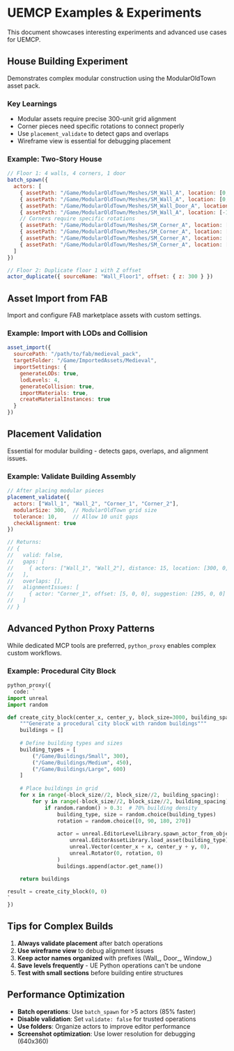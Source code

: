 # UEMCP Examples & Experiments

This document showcases interesting experiments and advanced use cases for UEMCP.

## House Building Experiment

Demonstrates complex modular construction using the ModularOldTown asset pack.

### Key Learnings
- Modular assets require precise 300-unit grid alignment
- Corner pieces need specific rotations to connect properly
- Use `placement_validate` to detect gaps and overlaps
- Wireframe view is essential for debugging placement

### Example: Two-Story House
```javascript
// Floor 1: 4 walls, 4 corners, 1 door
batch_spawn({
  actors: [
    { assetPath: "/Game/ModularOldTown/Meshes/SM_Wall_A", location: [0, 150, 0], rotation: [0, 0, 90] },
    { assetPath: "/Game/ModularOldTown/Meshes/SM_Wall_A", location: [0, -150, 0], rotation: [0, 0, 90] },
    { assetPath: "/Game/ModularOldTown/Meshes/SM_Wall_Door_A", location: [150, 0, 0], rotation: [0, 0, 0] },
    { assetPath: "/Game/ModularOldTown/Meshes/SM_Wall_A", location: [-150, 0, 0], rotation: [0, 0, 180] },
    // Corners require specific rotations
    { assetPath: "/Game/ModularOldTown/Meshes/SM_Corner_A", location: [150, 150, 0], rotation: [0, 0, 90] },
    { assetPath: "/Game/ModularOldTown/Meshes/SM_Corner_A", location: [150, -150, 0], rotation: [0, 0, 0] },
    { assetPath: "/Game/ModularOldTown/Meshes/SM_Corner_A", location: [-150, -150, 0], rotation: [0, 0, -90] },
    { assetPath: "/Game/ModularOldTown/Meshes/SM_Corner_A", location: [-150, 150, 0], rotation: [0, 0, 180] }
  ]
})

// Floor 2: Duplicate floor 1 with Z offset
actor_duplicate({ sourceName: "Wall_Floor1", offset: { z: 300 } })
```

## Asset Import from FAB

Import and configure FAB marketplace assets with custom settings.

### Example: Import with LODs and Collision
```javascript
asset_import({
  sourcePath: "/path/to/fab/medieval_pack",
  targetFolder: "/Game/ImportedAssets/Medieval",
  importSettings: {
    generateLODs: true,
    lodLevels: 4,
    generateCollision: true,
    importMaterials: true,
    createMaterialInstances: true
  }
})
```

## Placement Validation

Essential for modular building - detects gaps, overlaps, and alignment issues.

### Example: Validate Building Assembly
```javascript
// After placing modular pieces
placement_validate({
  actors: ["Wall_1", "Wall_2", "Corner_1", "Corner_2"],
  modularSize: 300,  // ModularOldTown grid size
  tolerance: 10,     // Allow 10 unit gaps
  checkAlignment: true
})

// Returns:
// {
//   valid: false,
//   gaps: [
//     { actors: ["Wall_1", "Wall_2"], distance: 15, location: [300, 0, 0] }
//   ],
//   overlaps: [],
//   alignmentIssues: [
//     { actor: "Corner_1", offset: [5, 0, 0], suggestion: [295, 0, 0] }
//   ]
// }
```

## Advanced Python Proxy Patterns

While dedicated MCP tools are preferred, `python_proxy` enables complex custom workflows.

### Example: Procedural City Block
```python
python_proxy({
  code: `
import unreal
import random

def create_city_block(center_x, center_y, block_size=3000, building_spacing=600):
    """Generate a procedural city block with random buildings"""
    buildings = []
    
    # Define building types and sizes
    building_types = [
        ("/Game/Buildings/Small", 300),
        ("/Game/Buildings/Medium", 450),
        ("/Game/Buildings/Large", 600)
    ]
    
    # Place buildings in grid
    for x in range(-block_size//2, block_size//2, building_spacing):
        for y in range(-block_size//2, block_size//2, building_spacing):
            if random.random() > 0.3:  # 70% building density
                building_type, size = random.choice(building_types)
                rotation = random.choice([0, 90, 180, 270])
                
                actor = unreal.EditorLevelLibrary.spawn_actor_from_object(
                    unreal.EditorAssetLibrary.load_asset(building_type),
                    unreal.Vector(center_x + x, center_y + y, 0),
                    unreal.Rotator(0, rotation, 0)
                )
                buildings.append(actor.get_name())
    
    return buildings

result = create_city_block(0, 0)
`
})
```

## Tips for Complex Builds

1. **Always validate placement** after batch operations
2. **Use wireframe view** to debug alignment issues
3. **Keep actor names organized** with prefixes (Wall_, Door_, Window_)
4. **Save levels frequently** - UE Python operations can't be undone
5. **Test with small sections** before building entire structures

## Performance Optimization

- **Batch operations**: Use `batch_spawn` for >5 actors (85% faster)
- **Disable validation**: Set `validate: false` for trusted operations
- **Use folders**: Organize actors to improve editor performance
- **Screenshot optimization**: Use lower resolution for debugging (640x360)